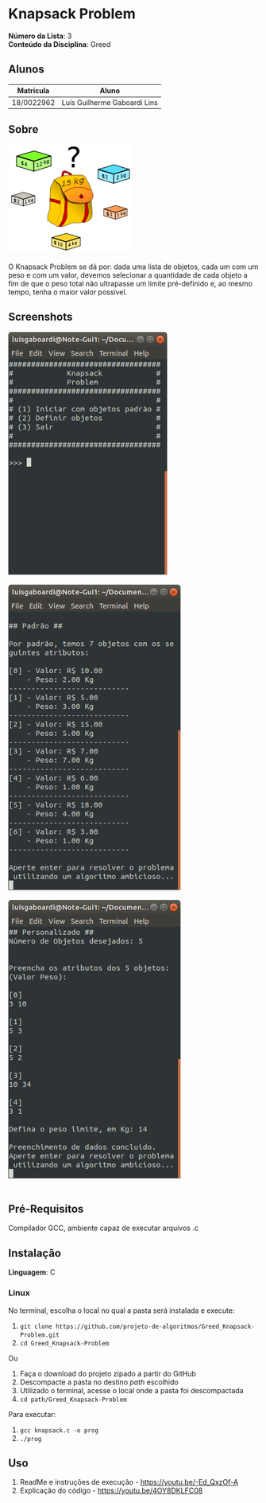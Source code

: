 # Knapsack Problem

**Número da Lista**: 3<br>
**Conteúdo da Disciplina**: Greed<br>

## Alunos
|Matrícula | Aluno |
| -- | -- |
| 18/0022962  |  Luís Guilherme Gaboardi Lins |

## Sobre
![](images/knapsack.png) <br><br>
O Knapsack Problem se dá por: dada uma lista de objetos, cada um com um peso e com um valor, devemos selecionar a quantidade de cada objeto a fim de que o peso total não ultrapasse um limite pré-definido e, ao mesmo tempo, tenha o maior valor possível.

## Screenshots
![](images/1.png) <br><br>
![](images/2.png) <br><br>
![](images/3.png) <br><br>

## Pré-Requisitos
Compilador GCC, ambiente capaz de executar arquivos .c

## Instalação 
**Linguagem**: C<br>

### Linux

No terminal, escolha o local no qual a pasta será instalada e execute:

1. `git clone https://github.com/projeto-de-algoritmos/Greed_Knapsack-Problem.git`
2. `cd Greed_Knapsack-Problem`

Ou

1. Faça o download do projeto zipado a partir do GitHub
2. Descompacte a pasta no destino _path_ escolhido
3. Utilizado o terminal, acesse o local onde a pasta foi descompactada
4. `cd path/Greed_Knapsack-Problem`

Para executar:

1. `gcc knapsack.c -o prog`
2. `./prog`

## Uso

1. ReadMe e instruções de execução - https://youtu.be/-Ed_QxzOf-A
2. Explicação do código - https://youtu.be/4OY8DKLFC08




